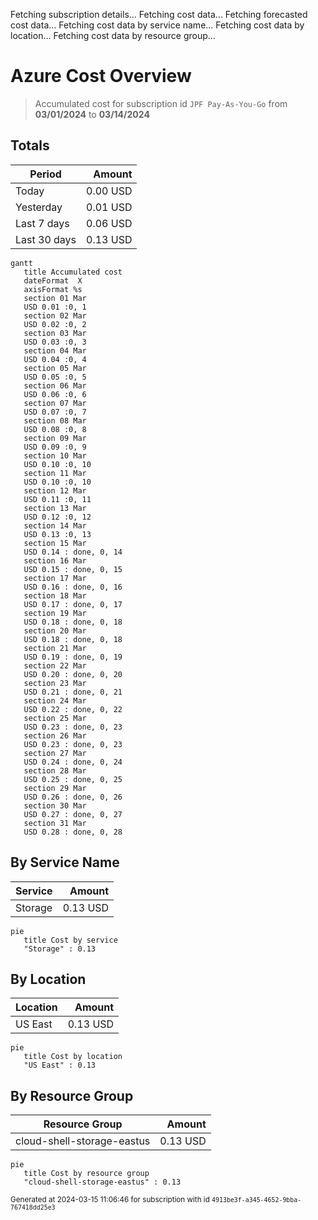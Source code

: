 Fetching subscription details...
Fetching cost data...
Fetching forecasted cost data...
Fetching cost data by service name...
Fetching cost data by location...
Fetching cost data by resource group...
# Azure Cost Overview

> Accumulated cost for subscription id `JPF Pay-As-You-Go` from **03/01/2024** to **03/14/2024**

## Totals

|Period|Amount|
|---|---:|
|Today|0.00 USD|
|Yesterday|0.01 USD|
|Last 7 days|0.06 USD|
|Last 30 days|0.13 USD|

```mermaid
gantt
   title Accumulated cost
   dateFormat  X
   axisFormat %s
   section 01 Mar
   USD 0.01 :0, 1
   section 02 Mar
   USD 0.02 :0, 2
   section 03 Mar
   USD 0.03 :0, 3
   section 04 Mar
   USD 0.04 :0, 4
   section 05 Mar
   USD 0.05 :0, 5
   section 06 Mar
   USD 0.06 :0, 6
   section 07 Mar
   USD 0.07 :0, 7
   section 08 Mar
   USD 0.08 :0, 8
   section 09 Mar
   USD 0.09 :0, 9
   section 10 Mar
   USD 0.10 :0, 10
   section 11 Mar
   USD 0.10 :0, 10
   section 12 Mar
   USD 0.11 :0, 11
   section 13 Mar
   USD 0.12 :0, 12
   section 14 Mar
   USD 0.13 :0, 13
   section 15 Mar
   USD 0.14 : done, 0, 14
   section 16 Mar
   USD 0.15 : done, 0, 15
   section 17 Mar
   USD 0.16 : done, 0, 16
   section 18 Mar
   USD 0.17 : done, 0, 17
   section 19 Mar
   USD 0.18 : done, 0, 18
   section 20 Mar
   USD 0.18 : done, 0, 18
   section 21 Mar
   USD 0.19 : done, 0, 19
   section 22 Mar
   USD 0.20 : done, 0, 20
   section 23 Mar
   USD 0.21 : done, 0, 21
   section 24 Mar
   USD 0.22 : done, 0, 22
   section 25 Mar
   USD 0.23 : done, 0, 23
   section 26 Mar
   USD 0.23 : done, 0, 23
   section 27 Mar
   USD 0.24 : done, 0, 24
   section 28 Mar
   USD 0.25 : done, 0, 25
   section 29 Mar
   USD 0.26 : done, 0, 26
   section 30 Mar
   USD 0.27 : done, 0, 27
   section 31 Mar
   USD 0.28 : done, 0, 28
```

## By Service Name

|Service|Amount|
|---|---:|
|Storage|0.13 USD|

```mermaid
pie
   title Cost by service
   "Storage" : 0.13
```

## By Location

|Location|Amount|
|---|---:|
|US East|0.13 USD|

```mermaid
pie
   title Cost by location
   "US East" : 0.13
```

## By Resource Group

|Resource Group|Amount|
|---|---:|
|cloud-shell-storage-eastus|0.13 USD|

```mermaid
pie
   title Cost by resource group
   "cloud-shell-storage-eastus" : 0.13
```

<sup>Generated at 2024-03-15 11:06:46 for subscription with id `4913be3f-a345-4652-9bba-767418dd25e3`</sup>
